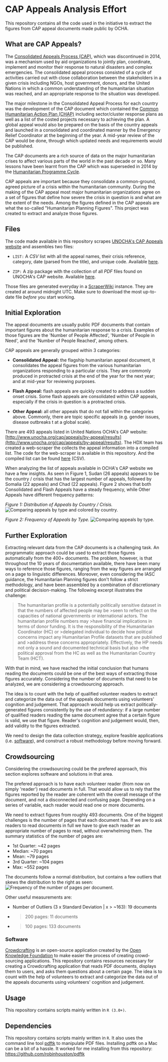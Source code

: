 CAP Appeals Analysis Effort
===========================

This repository contains all the code used in the initiative to extract the figures from CAP appeal documents made public by OCHA.


## What are CAP Appeals?

The [Consolidated Appeals Process (CAP)](http://www.unocha.org/cap/), which was discontinued in 2014, was a mechanism used by aid organizations to jointly plan, coordinate, implement and monitor their response to natural disasters and complex emergencies. The consolidated appeal process consisted of a cycle of activities carried out with close collaboration between the stakeholders in a given crisis including NGOs, host government, donors, and the United Nations in which a common understanding of the humanitarian situation was reached, and an appropriate response to the situation was developed.

The major milestone in the Consolidated Appeal Process for each country was the development of the CAP document which contained the [Common Humanitarian Action Plan (CHAP)](http://www.humanitarianinfo.org/iasc/pageloader.aspx) including sector/cluster response plans as well as a list of the costed projects necessary to achieving the plan. A global appeal would also be prepared on the basis of the country appeals and launched in a consolidated and coordinated manner by the Emergency Relief Coordinator at the beginning of the year. A mid-year review of the CAP would be done, through which updated needs and requirements would be published.

The CAP documents are a rich source of data on the major humanitarian crises to affect various parts of the world in the past decade or so. Many lessons have been learnt from the CAP which was superseded in 2014 by the [Humanitarian Programme Cycle](https://www.humanitarianresponse.info/programme-cycle).

CAP appeals are important because they consolidate a common-ground, agreed picture of a crisis within the humanitarian community. During the making of the CAP appeal most major humanitarian organizations agree on a set of figures that define how severe the crisis in question is and what are the extent of the needs. Among the figures defined in the CAP appeals are what the so-called "Humanitarian Planning Figures". This project was created to extract and analyze those figures.


## Files
The code made available in this repository scrapes [UNOCHA's CAP Appeals website](http://www.unocha.org/cap/appeals/by-appeal/results?page=0) and assembles two files:

- `LIST:` A *CSV* list with all the appeal names, their crisis reference, category, date (parsed from the title), and unique code. Available [here](https://ds-ec2.scraperwiki.com/3grrlc8/pchhes1jjv0k8fi/http/appeals_list.csv).

- `ZIP:` A zip package with the collection of all *PDF* files found on UNOCHA's CAP website. Available [here](https://ds-ec2.scraperwiki.com/3grrlc8/pchhes1jjv0k8fi/http/all_appeal_documents.zip).

Those files are generated everyday in a [ScraperWiki](http://www.scraperwiki.com) instance. They are created at around midnight UTC. Make sure to download the most up-to-date file *before* you start working.



## Initial Exploration

The appeal documents are usually public PDF documents that contain important figures about the humanitarian response to a crisis. Examples of those figures are the 'Number of People Affected', 'Number of People in Need', and the 'Number of People Reached', among others.

CAP appeals are generally grouped within 3 categories:

- **Consolidated Appeal:** the flagship humanitarian appeal document, it consolidates the appeal figures from the various humanitarian organizations responding to a particular crisis. They are commonly produced in protracted crisis at the end of the year for the next year; and at mid-year for reviewing purposes.

- **Flash Appeal:** flash appeals are quickly created to address a sudden onset crisis. Some flash appeals are consolidated within CAP appeals, especially if the crisis in question is a protracted crisis.

- **Other Appeal:** all other appeals that do not fall within the categories above. Commonly, there are topic specific appeals (e.g. gender issues, disease outbreaks t at a global scale).

There are 493 appeals listed in United Nations OCHA's CAP website: [http://www.unocha.org/cap/appeals/by-appeal/results](http://www.unocha.org/cap/appeals/by-appeal/results). The HDX team has created a web-scraper the collects the appeal information into a compiled list. The code for the web-scraper is available in this repository. And the compiled list can be found [here](https://github.com/luiscape/cap_appeals/blob/master/data/appeals_list.csv) (CSV).

When analyzing the list of appeals available in OCHA's CAP website we have a few insights. As seen in Figure 1, Sudan (26 appeals) appears to be the country / crisis that has the largest number of appeals, followed by Somalia (22 appeals) and Chad (22 appeals). Figure 2 shows that both Consolidated and Flash Appeals have a steady frequency, while Other Appeals have different frequency patterns:

*Figure 1: Distribution of Appeals by Country / Crisis.*
![Comparing appeals by type and colored by country.](plot/bar_plot_country.png)

*Figure 2: Frequency of Appeals by Type.*
![Comparing appeals by type.](plot/bar_plot_source.png)


## Further Exploration

Extracting relevant data from the CAP documents is a challenging task. An programmatic approach could be used to extract those figures automatically from the 400+ documents. The problem, however, is that throughout the 10 years of documentation available, there have been many ways to reference those figures, ranging from the way figures are arranged on a page to linguistic differences. Moreover, even considering the IASC guidance, the Humanitarian Planning figures don't follow a strict methodology, and have been assembled by a combination of discretionary and political decision-making. The following excerpt illustrates the challenge:


>The humanitarian profile is a potentially politically sensitive dataset in that the numbers of affected people may be >seen to reflect on the capacities of national governments or international actors. The humanitarian profile numbers may >have financial implications in terms of donor funding. It is the responsibility of the Humanitarian Coordinator (HC) or >delegated individual to decide how political concerns impact any Humanitarian Profile datasets that are published and >address these concerns appropriately. Effectively, the HP needs not only a sound and documented technical basis but also >the political approval from the HC as well as the Humanitarian Country Team (HCT).

With that in mind, we have reached the initial conclusion that humans reading the documents could be one of the best ways of extracting those figures accurately. Considering the number of documents that need to be analyzed, we are considering a crowdsourcing approach.

The idea is to count with the help of qualified volunteer readers  to extract and categorize the data out of the appeals documents using volunteers' cognition and judgement. That approach would help us extract politically-generated figures consistently by the use of redundancy: if a large number of qualified readers reading the same document agree that a certain figure is valid, we use that figure. Reader's cognition and judgement would, then, add validity to the figures extracted.

We need to design the data collection strategy, explore feasible applications (i.e. [software](http://crowdcrafting.org/)), and construct a robust methodology before moving forward.



## Crowdsourcing

Considering the crowdsourcing could be the prefered approach, this section explores software and solutions in that area.

The prefered approach is to have each volunteer reader (from now on simply 'reader') read documents in full. That would allow us to rely that the figures reported by the reader are coherent with the overall message of the document, and not a disconnected and confusing page. Depending on a series of variable, each reader would read one or more documents.

We need to extract figures from roughly 493 documents. One of the biggest challenges is the number of pages that each document has. If we are to ask readers to read documents in full we have to give each reader an appropriate number of pages to read, without overwhelming them. The summary statistics of the number of pages are:
- 1st Quarter: ~42 pages
- Median: ~70 pages
- Mean: ~79 pages
- 3rd Quarter: ~104 pages
- Max: ~552 pages

The documents follow a normal distribution, but contains a few outliers that skews the distribution to the right as seen:
![Frequency of the number of pages per document.](plot/histogram_outliers.png)

Other useful measurements are:
- Number of Outliers (3 x Standard Deviation | x > ~163): 19 documents
- > 200 pages: 11 documents
- > 100 pages: 133 documents

### Software

[Crowdcrafting](http://crowdcrafting.org/) is an open-source application created by the [Open Knowledge Foundation](http://blog.okfn.org/2013/09/17/crowdcrafting-putting-citizens-in-control-of-citizen-science/) to make easier the process of creating crowd-sourcing applications. This repository contains resources necessary for creating a Crowdcrafting application that reads PDF documents, displays them to users, and asks them questions about a certain page. The idea is to count with the help of volunteers to extract and categorize the data out of the appeals documents using volunteers' cognition and judgement.


## Usage
This repository contains scripts mainly written in `R (3.0+)`.

## Dependencies
This repository contains scripts mainly written in `R`. It also uses the command line tool [pdftk](https://www.pdflabs.com/tools/pdftk-the-pdf-toolkit/) to manipulate PDF files. Installing pdftk on a Mac can be a bit of a hassle. It worked for me installing from this repository: https://github.com/robinhouston/pdftk

